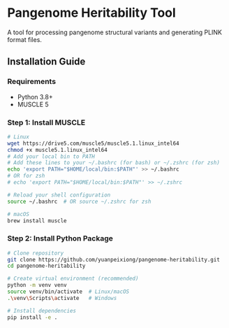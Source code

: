 # Pangenome Heritability Tool

A tool for processing pangenome structural variants and generating PLINK format files.

## Installation Guide

### Requirements
- Python 3.8+
- MUSCLE 5

### Step 1: Install MUSCLE
```bash
# Linux
wget https://drive5.com/muscle5/muscle5.1.linux_intel64
chmod +x muscle5.1.linux_intel64
# Add your local bin to PATH
# Add these lines to your ~/.bashrc (for bash) or ~/.zshrc (for zsh)
echo 'export PATH="$HOME/local/bin:$PATH"' >> ~/.bashrc
# OR for zsh
# echo 'export PATH="$HOME/local/bin:$PATH"' >> ~/.zshrc

# Reload your shell configuration
source ~/.bashrc  # OR source ~/.zshrc for zsh

# macOS
brew install muscle
```

### Step 2: Install Python Package
```bash
# Clone repository
git clone https://github.com/yuanpeixiong/pangenome-heritability.git
cd pangenome-heritability

# Create virtual environment (recommended)
python -m venv venv
source venv/bin/activate  # Linux/macOS
.\venv\Scripts\activate   # Windows

# Install dependencies
pip install -e .
```




